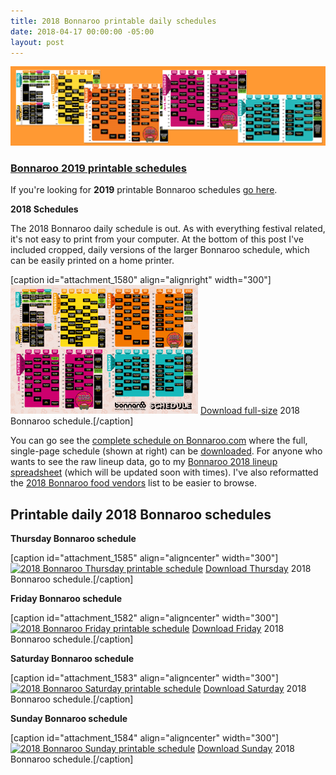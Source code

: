 ```yaml
---
title: 2018 Bonnaroo printable daily schedules
date: 2018-04-17 00:00:00 -05:00
layout: post
---
```


![](/assets/images/bonnaroo-daily-schedule-graphic.png)

### **[Bonnaroo 2019 printable schedules](https://kenbooth.net/printable-bonnaroo-schedules-for-2019/)**

If you're looking for **2019** printable Bonnaroo schedules [go here](https://kenbooth.net/printable-bonnaroo-schedules-for-2019/).

**2018 Schedules**

The 2018 Bonnaroo daily schedule is out. As with everything festival related, it's not easy to print from your computer. At the bottom of this post I've included cropped, daily versions of the larger Bonnaroo schedule, which can be easily printed on a home printer.

\[caption id="attachment\_1580" align="alignright" width="300"\][![](/assets/images/2018-bonnaroo-schedule-1500-300x206.png)](https://www.bonnaroo.com/wp-www-bonnaroo-com/wp/wp-content/uploads/2018/04/b18_schedule_v4-c0ffd185.png) [Download full-size](https://www.bonnaroo.com/wp-www-bonnaroo-com/wp/wp-content/uploads/2018/04/b18_schedule_v4-c0ffd185.png) 2018 Bonnaroo schedule.\[/caption\]

You can go see the [complete schedule on Bonnaroo.com](https://www.bonnaroo.com/schedule/music-schedule/) where the full, single-page schedule (shown at right) can be [downloaded](https://www.bonnaroo.com/wp-www-bonnaroo-com/wp/wp-content/uploads/2018/04/b18_schedule_v4-c0ffd185.png). For anyone who wants to see the raw lineup data, go to my [Bonnaroo 2018 lineup spreadsheet](https://kenbooth.net/bonnaroo-2018-lineup-spreadsheet/) (which will be updated soon with times). I've also reformatted the [2018 Bonnaroo food vendors](https://kenbooth.net/2018-bonnaroo-food-vendors/) list to be easier to browse.

## Printable daily 2018 Bonnaroo schedules

**Thursday Bonnaroo schedule**

\[caption id="attachment\_1585" align="aligncenter" width="300"\][![2018 Bonnaroo Thursday printable schedule](images/2018-bonnaroo-thursday-300x196.png)](https://kenbooth.net/wp-content/uploads/2018/04/2018-bonnaroo-thursday.png) [Download Thursday](https://i2.wp.com/kenbooth.net/wp-content/uploads/2018/04/2018-bonnaroo-thursday.png?ssl=1) 2018 Bonnaroo schedule.\[/caption\]

**Friday Bonnaroo schedule**

\[caption id="attachment\_1582" align="aligncenter" width="300"\][![2018 Bonnaroo Friday printable schedule](images/2018-bonnaroo-friday-300x210.png)](https://kenbooth.net/wp-content/uploads/2018/04/2018-bonnaroo-friday.png) [Download Friday](https://i0.wp.com/kenbooth.net/wp-content/uploads/2018/04/2018-bonnaroo-friday.png?ssl=1) 2018 Bonnaroo schedule.\[/caption\]

**Saturday Bonnaroo schedule**

\[caption id="attachment\_1583" align="aligncenter" width="300"\][![2018 Bonnaroo Saturday printable schedule](images/2018-bonnaroo-saturday-300x212.png)](https://kenbooth.net/wp-content/uploads/2018/04/2018-bonnaroo-saturday.png) [Download Saturday](https://i2.wp.com/kenbooth.net/wp-content/uploads/2018/04/2018-bonnaroo-saturday.png?ssl=1) 2018 Bonnaroo schedule.\[/caption\]

**Sunday Bonnaroo schedule**

\[caption id="attachment\_1584" align="aligncenter" width="300"\][![2018 Bonnaroo Sunday printable schedule](images/2018-bonnaroo-sunday-300x171.png)](https://kenbooth.net/wp-content/uploads/2018/04/2018-bonnaroo-sunday.png) [Download Sunday](https://i0.wp.com/kenbooth.net/wp-content/uploads/2018/04/2018-bonnaroo-sunday.png?ssl=1) 2018 Bonnaroo schedule.\[/caption\]
